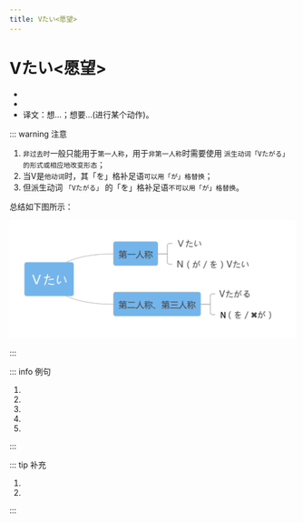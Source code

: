 ```yaml
---
title: Vたい<愿望>
---
```


# Vたい<愿望>

- <grammer-content sentence="意义：表示说话人的愿望。**派生一类形容词**；" />
- <grammer-content sentence="接续：**动词第一连用形(ます形去ます)** + たい；" />
- 译文：想...；想要...(进行某个动作)。

::: warning 注意

1. `非过去时`一般只能用于`第一人称`，用于`非第一人称`时需要使用 `派生动词「Vたがる」的形式或相应地改变形态`；
2. 当V是`他动词`时，其「を」格补足语`可以用「が」格替换`；
3. 但派生动词 `「Vたがる」` 的「を」格补足语`不可以用「が」格替换`。

总结如下图所示：

![1-9-1](../../public/imgs/1-9-1.png)

:::

::: info 例句

1. <grammer-content sentence="おみやげが**[買/か]いたいです**。" trans="我想买点儿土特产。" />
2. <grammer-content sentence="[有名/ゆうめい]な[大学/だいがく]に**[入/はい]りたいです**。" trans="我想进名校。" />
3. <grammer-content sentence="[今日/きょう]はあの[人/ひと]に**[会/か]いたくありません**。" trans="今天不想见那个人。" />
4. <grammer-content sentence="[父/ちち]は[新/あたらしい]パソコンを**[買/か]いたがっています**。" trans="爸爸想换台新电脑。" />
5. <grammer-content sentence="[小学校/しょうがっこう]のときの[先生/せんせい]が[会/か]いに[来/き]ましたが、そのとき[田中/やまだ]さんはいませんでした。[先生/せんせい]は[田中/やまだ]さんに**[会/か]いたがっていました**。" trans="小学那会儿的老师来了，但那时田中不在。老师想见田中。" />

:::

::: tip 补充

<grammer-content sentence="1. 询问对方的愿望时，使用「Vたいですか」有时显得不礼貌，这种场合下一般可以用「～はどうですか」或者「～はいかがですか」等表达方式。" />

<div class="bunpou-block">

  <grammer-content sentence="[趙/ちょう]さん、コーヒーは**どうですか／いかがですか**。" trans="老赵，喝咖啡不？" />

</div>

<grammer-content sentence="2. 非自主动词一般不能接「～たい」。" />

<div class="bunpou-block">

  1. <grammer-content sentence="[早/はや]くできたいです。 ❌" />
  2. <grammer-content sentence="[日本語/にほんご]がわかりたいです。 ❌" />

</div>

:::
